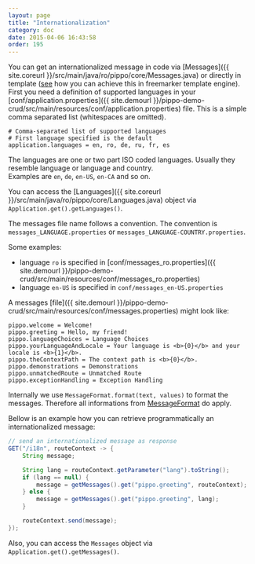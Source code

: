 ```yaml
---
layout: page
title: "Internationalization"
category: doc
date: 2015-04-06 16:43:58
order: 195
---
```


You can get an internationalized message in code via [Messages]({{ site.coreurl }}/src/main/java/ro/pippo/core/Messages.java) or directly in template ([see](/doc/templates/freemarker.html) how you can achieve this in freemarker template engine).  
First you need a definition of supported languages in your [conf/application.properties]({{ site.demourl }}/pippo-demo-crud/src/main/resources/conf/application.properties) file. This is a simple comma separated list (whitespaces are omitted).  

```
# Comma-separated list of supported languages
# First language specified is the default
application.languages = en, ro, de, ru, fr, es
```

The languages are one or two part ISO coded languages. Usually they resemble language or language and country.  
Examples are `en`, `de`, `en-US`, `en-CA` and so on.  

You can access the [Languages]({{ site.coreurl }}/src/main/java/ro/pippo/core/Languages.java) object via `Application.get().getLanguages()`.  

The messages file name follows a convention. The convention is `messages_LANGUAGE.properties` or `messages_LANGUAGE-COUNTRY.properties`.

Some examples:

- language `ro` is specified in [conf/messages_ro.properties]({{ site.demourl }}/pippo-demo-crud/src/main/resources/conf/messages_ro.properties)
- language `en-US` is specified in `conf/messages_en-US.properties`

A messages [file]({{ site.demourl }}/pippo-demo-crud/src/main/resources/conf/messages.properties) might look like:

```
pippo.welcome = Welcome!
pippo.greeting = Hello, my friend!
pippo.languageChoices = Language Choices
pippo.yourLanguageAndLocale = Your language is <b>{0}</b> and your locale is <b>{1}</b>.
pippo.theContextPath = The context path is <b>{0}</b>.
pippo.demonstrations = Demonstrations
pippo.unmatchedRoute = Unmatched Route
pippo.exceptionHandling = Exception Handling
```

Internally we use `MessageFormat.format(text, values)` to format the messages. Therefore all informations from [MessageFormat](http://docs.oracle.com/javase/7/docs/api/java/text/MessageFormat.html) do apply.  

Bellow is an example how you can retrieve programmatically an internationalized message: 

```java
// send an internationalized message as response
GET("/i18n", routeContext -> {
	String message;

	String lang = routeContext.getParameter("lang").toString();
	if (lang == null) {
		message = getMessages().get("pippo.greeting", routeContext);
	} else {
		message = getMessages().get("pippo.greeting", lang);
	}

	routeContext.send(message);
});
```

Also, you can access the `Messages` object via `Application.get().getMessages()`.  
